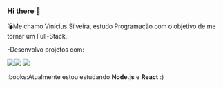 ### Hi there 👋

<h>:bomb:Me chamo Vinícius Silveira, estudo Programação com o objetivo de me tornar um Full-Stack..</h>
<br>
<p> -Desenvolvo projetos com:</p>
<img src="https://img.shields.io/badge/HTML5-E34F26?style=for-the-badge&logo=html5&logoColor=white"><img src="https://img.shields.io/badge/CSS3-1572B6?style=for-the-badge&logo=css3&logoColor=white">
<img src="https://img.shields.io/badge/JavaScript-F7DF1E?style=for-the-badge&logo=javascript&logoColor=black">
<p>:books:Atualmente estou estudando <b>Node.js</b> e <b>React</b> :)</p>


